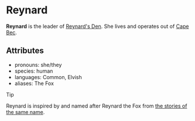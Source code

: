 # Reynard

**Reynard** is the leader of [Reynard's Den](../../../organizations/reynards-den.md). She lives and operates out of [Cape Bec](../cape-bec/cape-bec.md).

## Attributes

- pronouns: she/they
- species: human
- languages: Common, Elvish
- aliases: The Fox

> [!TIP]
> Reynard is inspired by and named after Reynard the Fox from [the stories of the same name](https://en.wikipedia.org/wiki/Reynard_the_Fox).
